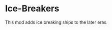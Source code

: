 # Ice-Breakers
This mod adds ice breaking ships to the later eras.














































